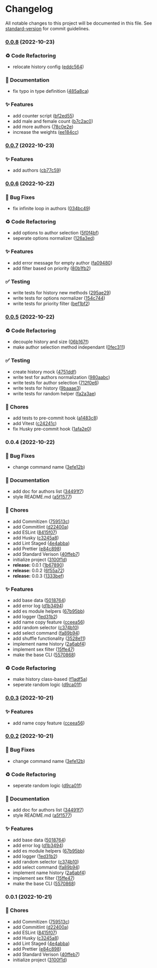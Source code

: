 # Changelog

All notable changes to this project will be documented in this file. See [standard-version](https://github.com/conventional-changelog/standard-version) for commit guidelines.

### [0.0.8](https://github.com/remvze/authors/compare/v0.0.7...v0.0.8) (2022-10-23)


### ♻️ Code Refactoring

* relocate history config ([eddc564](https://github.com/remvze/authors/commit/eddc5642e596a7e0a5983a2dcbb0f303ed189e66))


### 📝 Documentation

* fix typo in type definition ([485a8ca](https://github.com/remvze/authors/commit/485a8ca0393c95dc0cac0daa53a39bd4ed60394c))


### ✨ Features

* add counter script ([bf2ed55](https://github.com/remvze/authors/commit/bf2ed55162c9ddadf121085683d2dc3b1bbc4f01))
* add male and female count ([b7c2ac0](https://github.com/remvze/authors/commit/b7c2ac067c34fe8e9bcc63ba605e041410464bea))
* add more authors ([78c0e2e](https://github.com/remvze/authors/commit/78c0e2e42e648bfebbac15194419ea0f39409629))
* increase the weights ([ee184cc](https://github.com/remvze/authors/commit/ee184ccfaa53eddf7f5d9199df07cbd8c5898cce))

### [0.0.7](https://github.com/remvze/authors/compare/v0.0.6...v0.0.7) (2022-10-23)


### ✨ Features

* add authors ([cb77c59](https://github.com/remvze/authors/commit/cb77c59b519d6dff0c3fa36bc0ccc76890271515))

### [0.0.6](https://github.com/remvze/authors/compare/v0.0.5...v0.0.6) (2022-10-22)


### 🐛 Bug Fixes

* fix infinite loop in authors ([034bc49](https://github.com/remvze/authors/commit/034bc490820fd5698aacb2582d75ab00b8697f51))


### ♻️ Code Refactoring

* add options to author selection ([5f0f4bf](https://github.com/remvze/authors/commit/5f0f4bf23990847ed36e8fc7756e6225e7e0ce50))
* seperate options normalizer ([126a3ed](https://github.com/remvze/authors/commit/126a3edafc000c093d71af14e40f05efa90c5108))


### ✨ Features

* add error message for empty author ([fa09480](https://github.com/remvze/authors/commit/fa094806d66c0542f425ea75972b0ecd59f31bf2))
* add filter based on priority ([80b1fb2](https://github.com/remvze/authors/commit/80b1fb284a82cfd8e1b955403c584cc03b966b75))


### ✅ Testing

* write tests for history new methods ([295ae29](https://github.com/remvze/authors/commit/295ae293ad9a4c019254be0e0f40e7b3edbf86f9))
* write tests for options normalizer ([154c744](https://github.com/remvze/authors/commit/154c74411b91b1197602031aafe13e241e9e6019))
* write tests for priority filter ([bef1bf2](https://github.com/remvze/authors/commit/bef1bf2f3666d298cf14c2329607193d7e12255f))

### [0.0.5](https://github.com/remvze/authors/compare/v0.0.4...v0.0.5) (2022-10-22)


### ♻️ Code Refactoring

* decouple history and size ([06b167f](https://github.com/remvze/authors/commit/06b167f8ec40e6343813abfcd2269b5e383b831b))
* make author selection method independant ([0fec311](https://github.com/remvze/authors/commit/0fec3119ed44d93ee0dce157e198aac099e2e732))


### ✅ Testing

* create history mock ([4751ddf](https://github.com/remvze/authors/commit/4751ddfdb99bd0f852f745c3bc4d507cf3cc1fec))
* write test for authors normalization ([980aabc](https://github.com/remvze/authors/commit/980aabc16823f3b3b9783ab80026b4f1ab09daf7))
* write tests for author selection ([712f0e6](https://github.com/remvze/authors/commit/712f0e65625e3957bf3338b69ad4fcbcc4976261))
* write tests for history ([9baaae3](https://github.com/remvze/authors/commit/9baaae3989dac234dffac1d262119089455ab01a))
* write tests for random helper ([fa2a3ae](https://github.com/remvze/authors/commit/fa2a3ae3cc035176db26b72b326f42e7efaae905))


### 🚚 Chores

* add tests to pre-commit hook ([a1483c8](https://github.com/remvze/authors/commit/a1483c8f6e597e0d2d5342d5a7fe42917f829fdc))
* add Vitest ([c24241c](https://github.com/remvze/authors/commit/c24241c473df932411ed1c4ff23f88f4df555954))
* fix Husky pre-commit hook ([1afa2e0](https://github.com/remvze/authors/commit/1afa2e04468ebe3c67cb03671bc2999137e670e9))

### 0.0.4 (2022-10-22)


### 🐛 Bug Fixes

* change command name ([3efe12b](https://github.com/remvze/authors/commit/3efe12b3bf0cd2d3003223e1526d3b70ab9ce888))


### 📝 Documentation

* add doc for authors list ([34491f7](https://github.com/remvze/authors/commit/34491f74fad25a0019184e5498ecc1d49f079438))
* style README.md ([a5f1577](https://github.com/remvze/authors/commit/a5f157777787fb680c6355f6a830f2efb3b3047f))


### 🚚 Chores

* add Commitizen ([759513c](https://github.com/remvze/authors/commit/759513c823929285ea6b2664d0c53aad691c73e5))
* add Commitlint ([d22400a](https://github.com/remvze/authors/commit/d22400aa55ce864185090ac8539df67d5f0f43a6))
* add ESLint ([8415f07](https://github.com/remvze/authors/commit/8415f0792e108b8caa9fe398b92b69d7caad83b9))
* add Husky ([c3245a8](https://github.com/remvze/authors/commit/c3245a870d6af8c36cc9ba84a1ef51515f3d471b))
* add Lint Staged ([4e4abba](https://github.com/remvze/authors/commit/4e4abba15af790ad57c3c2ef63001194bba638ff))
* add Prettier ([e84c898](https://github.com/remvze/authors/commit/e84c89841ebf13eb3ebeb8541ed51d2820d7704a))
* add Standard Verison ([40ffeb7](https://github.com/remvze/authors/commit/40ffeb7a0e67a855e7504ab4863264a429271527))
* initialize project ([3100f1d](https://github.com/remvze/authors/commit/3100f1ddd3df07042d0c01688c015371587db4cc))
* **release:** 0.0.1 ([1b67890](https://github.com/remvze/authors/commit/1b678906f91a8ec2172f81f0497dc1c10d0bd372))
* **release:** 0.0.2 ([6f55a72](https://github.com/remvze/authors/commit/6f55a7227e9787665426415c77fb19ac95548ad2))
* **release:** 0.0.3 ([1333bef](https://github.com/remvze/authors/commit/1333befd41e5ab6fae857f23b34c2886bc2ea432))


### ✨ Features

* add base data ([5018764](https://github.com/remvze/authors/commit/50187641a64ab20093b71f14e7e9a4c1a34e52a6))
* add error log ([d1b3494](https://github.com/remvze/authors/commit/d1b3494de253d5aae08521faeb76abf0a5a2e9de))
* add es module helpers ([67b95bb](https://github.com/remvze/authors/commit/67b95bb4f5524a750303e4710b12713ecd7e44ee))
* add logger ([1ed31b2](https://github.com/remvze/authors/commit/1ed31b22c4fd3f3f35c7fc476d9da9daac2d6ea4))
* add name copy feature ([cceea56](https://github.com/remvze/authors/commit/cceea56601d6959b09d7281912c458445cb365ad))
* add random selector ([c374b10](https://github.com/remvze/authors/commit/c374b10c7962e063370a9e625f7a827fac79fe7b))
* add select command ([fa89b94](https://github.com/remvze/authors/commit/fa89b94c9f25d8cbea6bce148acd05d71ec64057))
* add shuffle functionality ([3528e11](https://github.com/remvze/authors/commit/3528e11136eee6c5716d5e00d6449b1fadf8d578))
* implement name history ([2a6abf4](https://github.com/remvze/authors/commit/2a6abf4ba253825b5e62fd1292637e9262f1552d))
* implement sex filter ([15ffe47](https://github.com/remvze/authors/commit/15ffe47b15b3512edaeec6db0d3d45032dc9e8cd))
* make the base CLI ([5570868](https://github.com/remvze/authors/commit/5570868ba55d2ea8fefe0c93737375f45c78a14d))


### ♻️ Code Refactoring

* make history class-based ([f1adf5a](https://github.com/remvze/authors/commit/f1adf5a596b3c6b8f75a263dcb9ef71d9ab2a201))
* seperate random logic ([d9ca01f](https://github.com/remvze/authors/commit/d9ca01f26011765f1b23a42a04e141a4aab93f41))

### [0.0.3](https://github.com/remvze/authors/compare/v0.0.2...v0.0.3) (2022-10-21)


### ✨ Features

* add name copy feature ([cceea56](https://github.com/remvze/authors/commit/cceea56601d6959b09d7281912c458445cb365ad))

### [0.0.2](https://github.com/remvze/authors/compare/v0.0.1...v0.0.2) (2022-10-21)


### 🐛 Bug Fixes

* change command name ([3efe12b](https://github.com/remvze/authors/commit/3efe12b3bf0cd2d3003223e1526d3b70ab9ce888))


### ♻️ Code Refactoring

* seperate random logic ([d9ca01f](https://github.com/remvze/authors/commit/d9ca01f26011765f1b23a42a04e141a4aab93f41))


### 📝 Documentation

* add doc for authors list ([34491f7](https://github.com/remvze/authors/commit/34491f74fad25a0019184e5498ecc1d49f079438))
* style README.md ([a5f1577](https://github.com/remvze/authors/commit/a5f157777787fb680c6355f6a830f2efb3b3047f))


### ✨ Features

* add base data ([5018764](https://github.com/remvze/authors/commit/50187641a64ab20093b71f14e7e9a4c1a34e52a6))
* add error log ([d1b3494](https://github.com/remvze/authors/commit/d1b3494de253d5aae08521faeb76abf0a5a2e9de))
* add es module helpers ([67b95bb](https://github.com/remvze/authors/commit/67b95bb4f5524a750303e4710b12713ecd7e44ee))
* add logger ([1ed31b2](https://github.com/remvze/authors/commit/1ed31b22c4fd3f3f35c7fc476d9da9daac2d6ea4))
* add random selector ([c374b10](https://github.com/remvze/authors/commit/c374b10c7962e063370a9e625f7a827fac79fe7b))
* add select command ([fa89b94](https://github.com/remvze/authors/commit/fa89b94c9f25d8cbea6bce148acd05d71ec64057))
* implement name history ([2a6abf4](https://github.com/remvze/authors/commit/2a6abf4ba253825b5e62fd1292637e9262f1552d))
* implement sex filter ([15ffe47](https://github.com/remvze/authors/commit/15ffe47b15b3512edaeec6db0d3d45032dc9e8cd))
* make the base CLI ([5570868](https://github.com/remvze/authors/commit/5570868ba55d2ea8fefe0c93737375f45c78a14d))

### 0.0.1 (2022-10-21)


### 🚚 Chores

* add Commitizen ([759513c](https://github.com/remvze/authors/commit/759513c823929285ea6b2664d0c53aad691c73e5))
* add Commitlint ([d22400a](https://github.com/remvze/authors/commit/d22400aa55ce864185090ac8539df67d5f0f43a6))
* add ESLint ([8415f07](https://github.com/remvze/authors/commit/8415f0792e108b8caa9fe398b92b69d7caad83b9))
* add Husky ([c3245a8](https://github.com/remvze/authors/commit/c3245a870d6af8c36cc9ba84a1ef51515f3d471b))
* add Lint Staged ([4e4abba](https://github.com/remvze/authors/commit/4e4abba15af790ad57c3c2ef63001194bba638ff))
* add Prettier ([e84c898](https://github.com/remvze/authors/commit/e84c89841ebf13eb3ebeb8541ed51d2820d7704a))
* add Standard Verison ([40ffeb7](https://github.com/remvze/authors/commit/40ffeb7a0e67a855e7504ab4863264a429271527))
* initialize project ([3100f1d](https://github.com/remvze/authors/commit/3100f1ddd3df07042d0c01688c015371587db4cc))
